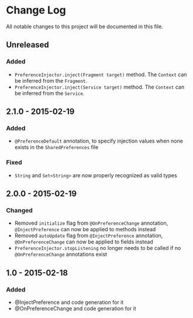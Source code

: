 # Change Log
All notable changes to this project will be documented in this file.

## Unreleased
### Added
- `PreferenceInjector.inject(Fragment target)` method. The `Context` can be inferred from the `Fragment`.
- `PreferenceInjector.inject(Service target)` method. The `Context` can be inferred from the `Service`.

## 2.1.0 - 2015-02-19
### Added
- `@PreferenceDefault` annotation, to specify injection values when none exists in the `SharedPreferences` file
### Fixed
- `String` and `Set<String>` are now properly recognized as valid types

## 2.0.0 - 2015-02-19
### Changed
- Removed `initialize` flag from `@OnPreferenceChange` annotation, `@InjectPreference` can now be applied to methods instead
- Removed `autoUpdate` flag from `@InjectPreference` annotation, `@OnPreferenceChange` can now be applied to fields instead
- `PreferenceInjector.stopListening` no longer needs to be called if no `@OnPreferenceChange` annotations exist

## 1.0 - 2015-02-18
### Added
- @InjectPreference and code generation for it
- @OnPreferenceChange and code generation for it